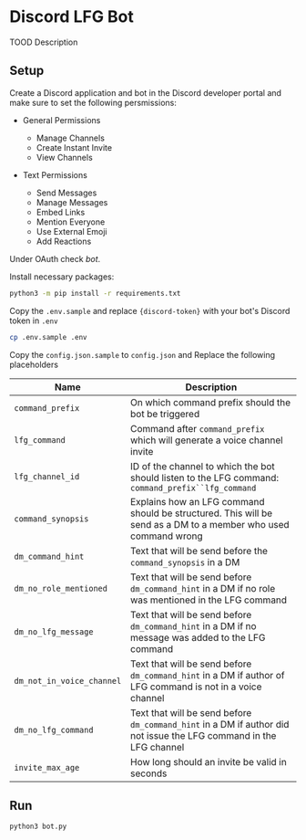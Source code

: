 # Discord LFG Bot

TOOD Description

## Setup

Create a Discord application and bot in the Discord developer portal and make sure to set the following persmissions:

 * General Permissions
    * Manage Channels
    * Create Instant Invite
    * View Channels

 * Text Permissions
    * Send Messages
    * Manage Messages
    * Embed Links
    * Mention Everyone
    * Use External Emoji
    * Add Reactions

Under OAuth check _bot_.

Install necessary packages:

```bash
python3 -m pip install -r requirements.txt
```

Copy the `.env.sample` and replace `{discord-token}` with your bot's Discord token in `.env`

```bash
cp .env.sample .env
```

Copy the `config.json.sample` to `config.json` and Replace the following placeholders

| Name                      | Description |
| ------------------------- | ------------- |
| `command_prefix`          | On which command prefix should the bot be triggered |
| `lfg_command`             | Command after `command_prefix` which will generate a voice channel invite |
| `lfg_channel_id`          | ID of the channel to which the bot should listen to the LFG command: `command_prefix``lfg_command` |
| `command_synopsis`        | Explains how an LFG command should be structured. This will be send as a DM to a member who used command wrong |
| `dm_command_hint`         | Text that will be send before the `command_synopsis` in a DM |
| `dm_no_role_mentioned`    | Text that will be send before `dm_command_hint` in a DM if no role was mentioned in the LFG command |
| `dm_no_lfg_message`       | Text that will be send before `dm_command_hint` in a DM if no message was added to the LFG command |
| `dm_not_in_voice_channel` | Text that will be send before `dm_command_hint` in a DM if author of LFG command is not in a voice channel  |
| `dm_no_lfg_command`       | Text that will be send before `dm_command_hint` in a DM if author did not issue the LFG command in the LFG channel |
| `invite_max_age`          | How long should an invite be valid in seconds |


## Run
```bash
python3 bot.py
```
